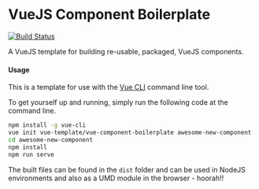 # VueJS Component Boilerplate

[![Build Status](https://travis-ci.org/codetheorist/vue-component-boilerplate.svg?branch=master)](https://travis-ci.org/codetheorist/vue-component-boilerplate)

A VueJS template for building re-usable, packaged, VueJS components.

#### Usage

This is a template for use with the [Vue CLI](https://github.com/vuejs/vue-cli) command line tool.

To get yourself up and running, simply run the following code at the command line.

```bash
npm install -g vue-cli
vue init vue-template/vue-component-boilerplate awesome-new-component
cd awesome-new-component
npm install
npm run serve
```

The built files can be found in the `dist` folder and can be used in NodeJS environments and also as a UMD module in the browser - hoorah!!
